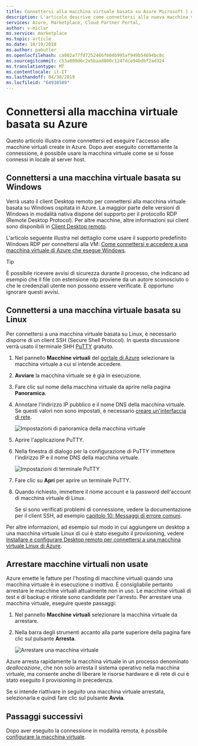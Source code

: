 ```yaml
---
title: Connettersi alla macchina virtuale basata su Azure Microsoft | Azure Marketplace
description: L'articolo descrive come connettersi alla nuova macchina virtuale creata in Azure.
services: Azure, Marketplace, Cloud Partner Portal,
author: v-miclar
ms.service: marketplace
ms.topic: article
ms.date: 10/19/2018
ms.author: pabutler
ms.openlocfilehash: ca002a77fd7252466f604b995af949b54694bc8c
ms.sourcegitcommit: c53a800d6c2e5baad800c1247dce94bdbf2ad324
ms.translationtype: MT
ms.contentlocale: it-IT
ms.lasthandoff: 04/30/2019
ms.locfileid: "64938589"
---
```

# <a name="connect-to-your-azure-based-virtual-machine"></a>Connettersi alla macchina virtuale basata su Azure

Questo articolo illustra come connettersi ed eseguire l'accesso alle macchine virtuali create in Azure.  Dopo aver eseguito correttamente la connessione, è possibile usare la macchina virtuale come se si fosse connessi in locale al server host. 

## <a name="connect-to-a-windows-based-vm"></a>Connettersi a una macchina virtuale basata su Windows

Verrà usato il client Desktop remoto per connettersi alla macchina virtuale basata su Windows ospitata in Azure.  La maggior parte delle versioni di Windows in modalità nativa dispone del supporto per il protocollo RDP (Remote Desktop Protocol).  Per altre macchine, altre informazioni sui client sono disponibili in [Client Desktop remoto](https://docs.microsoft.com/windows-server/remote/remote-desktop-services/clients/remote-desktop-clients).  

L'articolo seguente illustra nel dettaglio come usare il supporto predefinito Windows RDP per connettersi alla VM: [Come connettersi e accedere a una macchina virtuale di Azure che esegue Windows](../../../virtual-machines/windows/connect-logon.md).  

>[!TIP]
> È possibile ricevere avvisi di sicurezza durante il processo, che indicano ad esempio che il file con estensione rdp proviene da un autore sconosciuto o che le credenziali utente non possono essere verificate.  È opportuno ignorare questi avvisi.


## <a name="connect-to-a-linux-based-vm"></a>Connettersi a una macchina virtuale basata su Linux

Per connettersi a una macchina virtuale basata su Linux, è necessario disporre di un client SSH (Secure Shell Protocol).  In questa discussione verrà usato il terminale SHH [PuTTY](https://www.ssh.com/ssh/putty/) gratuito.

1. Nel pannello **Macchine virtuali** del [portale di Azure](https://ms.portal.azure.com) selezionare la macchina virtuale a cui si intende accedere.  
2. **Avviare** la macchina virtuale se è già in esecuzione.
3. Fare clic sul nome della macchina virtuale da aprire nella pagina **Panoramica**.
4. Annotare l'indirizzo IP pubblico e il nome DNS della macchina virtuale.  Se questi valori non sono impostati, è necessario [creare un'interfaccia di rete](https://docs.microsoft.com/azure/virtual-network/virtual-network-network-interface#create-a-network-interface).

   ![Impostazioni di panoramica della macchina virtuale](./media/publishvm_019.png)
 
5. Aprire l'applicazione PuTTY.  
6. Nella finestra di dialogo per la configurazione di PuTTY immettere l'indirizzo IP e il nome DNS della macchina virtuale. 

   ![Impostazioni di terminale PuTTY](./media/publishvm_020.png)
 
7. Fare clic su **Apri** per aprire un terminale PuTTY.  
8. Quando richiesto, immettere il nome account e la password dell'account di macchina virtuale di Linux. 

   Se si sono verificati problemi di connessione, vedere la documentazione per il client SSH, ad esempio [capitolo 10: Messaggi di errore comuni](https://www.ssh.com/ssh/putty/putty-manuals/0.68/Chapter10.html#errors).

Per altre informazioni, ad esempio sul modo in cui aggiungere un desktop a una macchina virtuale Linux di cui è stato eseguito il provisioning, vedere [Installare e configurare Desktop remoto per connettersi a una macchina virtuale Linux di Azure](../../../virtual-machines/linux/use-remote-desktop.md).


## <a name="stop-unused-vms"></a>Arrestare macchine virtuali non usate
Azure emette le fatture per l'hosting di macchine virtuali quando una macchina virtuale è in esecuzione o *inattiva*.  È consigliabile pertanto arrestare le macchine virtuali attualmente non in uso.  Le macchine virtuali di test e di backup e ritirate sono candidate per l'arresto. Per arrestare una macchina virtuale, eseguire queste passaggi:

1. Nel pannello **Macchine virtuali** selezionare la macchina virtuale da arrestare. 
2. Nella barra degli strumenti accanto alla parte superiore della pagina fare clic sul pulsante **Arresta**.

   ![Arrestare una macchina virtuale](./media/publishvm_018.png)

Azure arresta rapidamente la macchina virtuale in un processo denominato *deallocazione*, che non solo arresta il sistema operativo nella macchina virtuale, ma consente anche di liberare le risorse hardware e di rete di cui è stato eseguito il provisioning in precedenza.

Se si intende riattivare in seguito una macchina virtuale arrestata, selezionarla e quindi fare clic sul pulsante **Avvia**.


## <a name="next-steps"></a>Passaggi successivi

Dopo aver eseguito la connessione in modalità remota, è possibile [configurare la macchina virtuale](./cpp-configure-vm.md).

